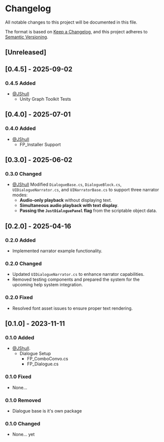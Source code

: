 # Changelog

All notable changes to this project will be documented in this file.

The format is based on [Keep a Changelog](https://keepachangelog.com/en/1.0.0/),
and this project adheres to [Semantic Versioning](https://semver.org/spec/v2.0.0.html).

## [Unreleased]

## [0.4.5] - 2025-09-02

### 0.4.5 Added

- [@JShull](https://github.com/jshull)
  - Unity Graph Toolkit Tests

## [0.4.0] - 2025-07-01

### 0.4.0 Added

- [@JShull](https://github.com/jshull)
  - FP_Installer Support

## [0.3.0] - 2025-06-02

### 0.3.0 Changed

- [@JShull](https://github.com/jshull) Modified `DialogueBase.cs`, `DialogueBlock.cs`, `UIDialogueNarrator.cs`, and `UINarratorBase.cs` to support three narrator modes:
  - **Audio-only playback** without displaying text.
  - **Simultaneous audio playback with text display**.
  - **Passing the `JustDialoguePanel` flag** from the scriptable object data.

## [0.2.0] - 2025-04-16

### 0.2.0 Added

- Implemented narrator example functionality.

### 0.2.0 Changed

- Updated `UIDialogueNarrator.cs` to enhance narrator capabilities.
- Removed testing components and prepared the system for the upcoming help system integration.

### 0.2.0 Fixed

- Resolved font asset issues to ensure proper text rendering.

## [0.1.0] - 2023-11-11

### 0.1.0 Added

- [@JShull](https://github.com/jshull).
  - Dialogue Setup
    - FP_ComboConvo.cs
    - FP_Dialogue.cs

### 0.1.0 Fixed

- None...

### 0.1.0 Removed

- Dialogue base is it's own package

### 0.1.0 Changed

- None... yet
